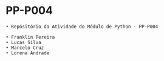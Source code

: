 # PP-P004
    • Repósitório da Atividade do Módulo de Python - PP-P004
      
    • Franklin Pereira
    • Lucas Silva
    • Marcelo Cruz
    • Lorena Andrade
    
